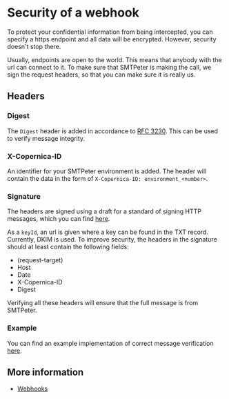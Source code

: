 # Security of a webhook

To protect your confidential information from being intercepted, you can specify
a https endpoint and all data will be encrypted. However, security doesn't stop there.

Usually, endpoints are open to the world. This means that anybody with the url can connect 
to it. To make sure that SMTPeter is making the call, we sign the request headers, 
so that you can make sure it is really us.

## Headers

### Digest

The `Digest` header is added in accordance to [RFC 3230](https://tools.ietf.org/html/rfc3230#section-4.3.2).
This can be used to verify message integrity.

### X-Copernica-ID

An identifier for your SMTPeter environment is added. The header will contain the data in the 
form of `X-Copernica-ID: environment_<number>`. 

### Signature

The headers are signed using a draft for a standard of signing HTTP messages, which you can
find [here](https://tools.ietf.org/html/draft-cavage-http-signatures-10).

As a `keyId`, an url is given where a key can be found in the TXT record. Currently, DKIM is used. 
To improve security, the headers in the signature should at least contain the following fields:
- (request-target)
- Host
- Date
- X-Copernica-ID
- Digest

Verifying all these headers will ensure that the full message is from SMTPeter.

### Example

You can find an example implementation of correct message verification [here](https://github.com/CopernicaMarketingSoftware/Documentation/blob/master/SMTPeter/Images/Security.php).

## More information

* [Webhooks](./webhooks)



